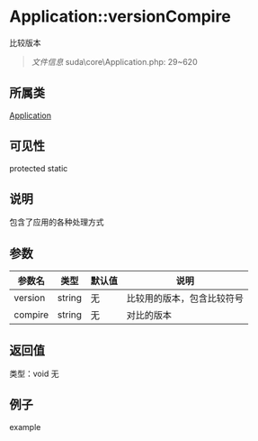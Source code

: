 # Application::versionCompire
比较版本
> *文件信息* suda\core\Application.php: 29~620
## 所属类 

[Application](../Application.md)

## 可见性

  protected  static
## 说明


包含了应用的各种处理方式

## 参数

| 参数名 | 类型 | 默认值 | 说明 |
|--------|-----|-------|-------|
| version |  string | 无 |  比较用的版本，包含比较符号 |
| compire |  string | 无 |  对比的版本 |

## 返回值
类型：void
无

## 例子

example